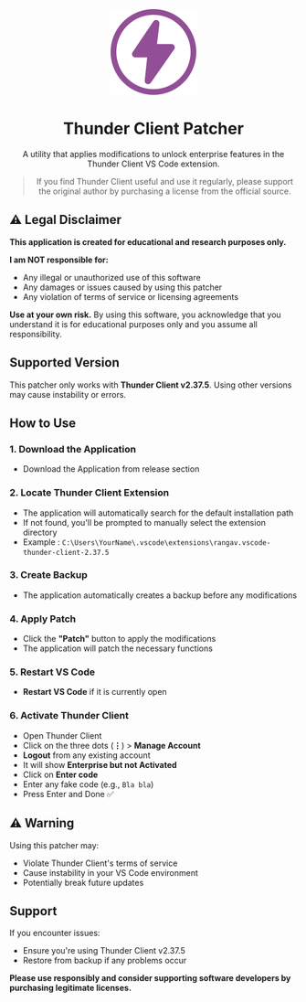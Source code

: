 <p align="center">
  <img src="./Helpers/thunder-client.svg" alt="Thunder Client Logo" width="150" />
</p>


<center>

# Thunder Client Patcher
A utility that applies modifications to unlock enterprise features in the Thunder Client VS Code extension.

> If you find Thunder Client useful and use it regularly, please support the original author by purchasing a license from the official source.


</center>

## ⚠️ Legal Disclaimer

**This application is created for educational and research purposes only.**

**I am NOT responsible for:**

- Any illegal or unauthorized use of this software
- Any damages or issues caused by using this patcher
- Any violation of terms of service or licensing agreements


**Use at your own risk.** By using this software, you acknowledge that you understand it is for educational purposes only and you assume all responsibility.

## Supported Version

This patcher only works with **Thunder Client v2.37.5**. Using other versions may cause instability or errors.

## How to Use

### 1. Download the Application
- Download the Application from release section
### 2. Locate Thunder Client Extension
- The application will automatically search for the default installation path
- If not found, you'll be prompted to manually select the extension directory
- Example :  `C:\Users\YourName\.vscode\extensions\rangav.vscode-thunder-client-2.37.5`
### 3. Create Backup
- The application automatically creates a backup before any modifications
### 4. Apply Patch
- Click the **"Patch"** button to apply the modifications
- The application will patch the necessary functions
### 5. Restart VS Code
- **Restart VS Code** if it is currently open
### 6. Activate Thunder Client
- Open Thunder Client
- Click on the three dots (**⋮**) > **Manage Account**
- **Logout** from any existing account
- It will show **Enterprise but not Activated**
- Click on **Enter code**
- Enter any fake code (e.g., `Bla bla`)
- Press Enter and Done ✅
## ⚠️ Warning

Using this patcher may:

- Violate Thunder Client's terms of service
- Cause instability in your VS Code environment
- Potentially break future updates

## Support

If you encounter issues:

- Ensure you're using Thunder Client v2.37.5
- Restore from backup if any problems occur

**Please use responsibly and consider supporting software developers by purchasing legitimate licenses.**

